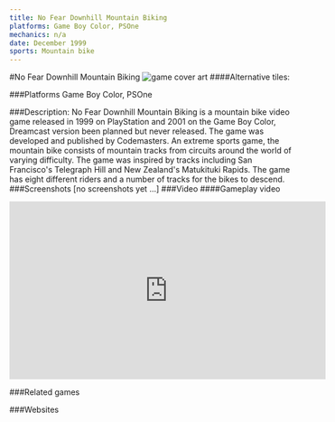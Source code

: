 ```yaml
---
title: No Fear Downhill Mountain Biking
platforms: Game Boy Color, PSOne
mechanics: n/a
date: December 1999
sports: Mountain bike
---
```

#No Fear Downhill Mountain Biking
![game cover art](//images.igdb.com/igdb/image/upload/t_cover_big/jyyzi6n0dvqj01ovbsyq.jpg "Logo Title Text 1")
####Alternative tiles:

###Platforms
Game Boy Color, PSOne

###Description:
No Fear Downhill Mountain Biking is a mountain bike video game released in 1999 on PlayStation and 2001 on the Game Boy Color, Dreamcast version been planned but never released. The game was developed and published by Codemasters.
An extreme sports game, the mountain bike consists of mountain tracks from circuits around the world of varying difficulty. The game was inspired by tracks including San Francisco's Telegraph Hill and New Zealand's Matukituki Rapids.
The game has eight different riders and a number of tracks for the bikes to descend.
###Screenshots
[no screenshots yet ...]
###Video
####Gameplay video

<iframe width="560" height="315" src="https://www.youtube.com/embed/q7tIlwcZ7A8" frameborder="0" allowfullscreen></iframe>

###Related games

###Websites

